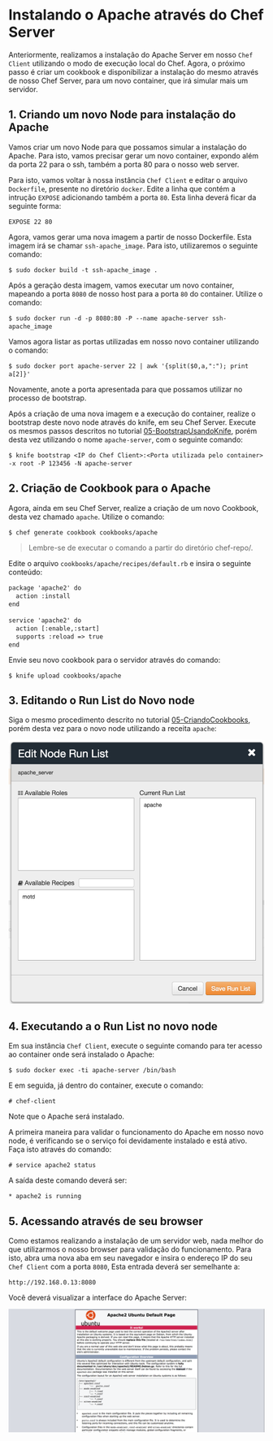 # Instalando o Apache através do Chef Server

Anteriormente, realizamos a instalação do Apache Server em nosso `Chef Client` utilizando o modo de execução local do Chef. Agora, o próximo passo é criar um cookbook e disponibilizar a instalação do mesmo através de nosso Chef Server, para um novo container, que irá simular mais um servidor.

## 1. Criando um novo Node para instalação do Apache

Vamos criar um novo Node para que possamos simular a instalação do Apache. Para isto, vamos precisar gerar um novo container, expondo além da porta 22 para o ssh, também a porta 80 para o nosso web server.

Para isto, vamos voltar à nossa instância `Chef Client` e editar o arquivo `Dockerfile`, presente no diretório `docker`. Edite a linha que contém a intrução `EXPOSE` adicionando também a porta `80`. Esta linha deverá ficar da seguinte forma:

    EXPOSE 22 80

Agora, vamos gerar uma nova imagem a partir de nosso Dockerfile. Esta imagem irá se chamar `ssh-apache_image`. Para isto, utilizaremos o seguinte comando:

    $ sudo docker build -t ssh-apache_image .

Após a geração desta imagem, vamos executar um novo container, mapeando a porta `8080` de nosso host para a porta `80` do container. Utilize o comando:

    $ sudo docker run -d -p 8080:80 -P --name apache-server ssh-apache_image

Vamos agora listar as portas utilizadas em nosso novo container utilizando o comando:

    $ sudo docker port apache-server 22 | awk '{split($0,a,":"); print a[2]}'

Novamente, anote a porta apresentada para que possamos utilizar no processo de bootstrap.

Após a criação de uma nova imagem e a execução do container, realize o bootstrap deste novo node através do knife, em seu Chef Server. Execute os mesmos passos descritos no tutorial [05-BootstrapUsandoKnife](/05-BootstrapUsandoKnife/), porém desta vez utilizando o nome `apache-server`, com o seguinte comando:

    $ knife bootstrap <IP do Chef Client>:<Porta utilizada pelo container> -x root -P 123456 -N apache-server

## 2. Criação de Cookbook para o Apache

Agora, ainda em seu Chef Server, realize a criação de um novo Cookbook, desta vez chamado `apache`. Utilize o comando:

    $ chef generate cookbook cookbooks/apache

>Lembre-se de executar o comando a partir do diretório chef-repo/.

Edite o arquivo `cookbooks/apache/recipes/default.rb` e insira o seguinte conteúdo:

    package 'apache2' do
      action :install
    end

    service 'apache2' do
      action [:enable,:start]
      supports :reload => true
    end


Envie seu novo cookbook para o servidor através do comando:

    $ knife upload cookbooks/apache

## 3. Editando o Run List do Novo node

Siga o mesmo procedimento descrito no tutorial [05-CriandoCookbooks](/05-CriandoCookbooks/), porém desta vez para o novo node utilizando a receita `apache`:

![apache_run_list](/07-InstalandoApache/images/apache_run_list.png)

## 4. Executando a o Run List no novo node

Em sua instância `Chef Client`, execute o seguinte comando para ter acesso ao container onde será instalado o Apache:

    $ sudo docker exec -ti apache-server /bin/bash

E em seguida, já dentro do container, execute o comando:

    # chef-client

Note que o Apache será instalado.

A primeira maneira para validar o funcionamento do Apache em nosso novo node, é verificando se o serviço foi devidamente instalado e está ativo. Faça isto através do comando:

    # service apache2 status

A saída deste comando deverá ser:

    * apache2 is running

## 5. Acessando através de seu browser

Como estamos realizando a instalação de um servidor web, nada melhor do que utilizarmos o nosso browser para validação do funcionamento. Para isto, abra uma nova aba em seu navegador e insira o endereço IP do seu `Chef Client` com a porta `8080`, Esta entrada deverá ser semelhante a:

    http://192.168.0.13:8080

Você deverá visualizar a interface do Apache Server:

![apache server](/07-InstalandoApache/images/apache_server.png)
